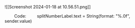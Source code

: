 ![[Screenshot 2024-01-18 at 10.56.51.png]]

        Code:
        splitNumberLabel.text = String(format: "%.0f", sender.value) 



   